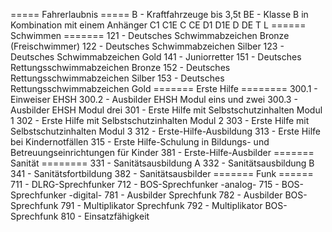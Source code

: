 ===== Fahrerlaubnis =====
B - Kraftfahrzeuge bis 3,5t
BE - Klasse B in Kombination mit einem Anhänger
C1
C1E
C
CE
D1
D1E
D
DE
T
L
====== Schwimmen =======
121 - Deutsches Schwimmabzeichen Bronze (Freischwimmer)
122 - Deutsches Schwimmabzeichen Silber
123 - Deutsches Schwimmabzeichen Gold
141 - Juniorretter
151 - Deutsches Rettungsschwimmabzeichen Bronze
152 - Deutsches Rettungsschwimmabzeichen Silber
153 - Deutsches Rettungsschwimmabzeichen Gold
======= Erste Hilfe ========
300.1 - Einweiser EHSH
300.2 - Ausbilder EHSH Modul eins und zwei
300.3 - Ausbilder EHSH Modul drei
301 - Erste Hilfe mit Selbstschutzinhalten Modul 1
302 - Erste Hilfe mit Selbstschutzinhalten Modul 2
303 - Erste Hilfe mit Selbstschutzinhalten Modul 3
312 - Erste-Hilfe-Ausbildung
313 - Erste Hilfe bei Kindernotfällen
315 - Erste Hilfe-Schulung in Bildungs- und Betreuungseinrichtungen für Kinder
381 - Erste-Hilfe-Ausbilder
======= Sanität ========
331 - Sanitätsausbildung A
332 - Sanitätsausbildung B
341 - Sanitätsfortbildung
382 - Sanitätsausbilder
======= Funk ======
711 - DLRG-Sprechfunker
712 - BOS-Sprechfunker -analog-
715 - BOS-Sprechfunker -digital-
781 - Ausbilder Sprechfunk
782 - Ausbilder BOS-Sprechfunk
791 - Multiplikator Sprechfunk
792 - Multiplikator BOS-Sprechfunk
810 - Einsatzfähigkeit
